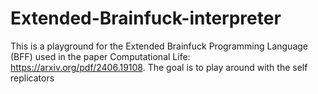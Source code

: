 # Extended-Brainfuck-interpreter
This is a playground for the Extended Brainfuck Programming Language (BFF) used in the paper Computational Life: https://arxiv.org/pdf/2406.19108. The goal is to play around with the self replicators

